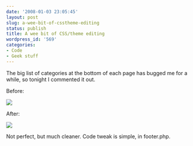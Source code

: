 ```yaml
---
date: '2008-01-03 23:05:45'
layout: post
slug: a-wee-bit-of-csstheme-editing
status: publish
title: A wee bit of CSS/theme editing
wordpress_id: '569'
categories:
- Code
- Geek stuff
---
```


The big list of categories at the bottom of each page has bugged me for a while, so tonight I commented it out.

Before:


![](http://www.phfactor.net/wp-pics/footer-before.jpg)


After:


![](http://www.phfactor.net/wp-pics/footer-after.jpg)


Not perfect, but much cleaner. Code tweak is simple, in footer.php.
